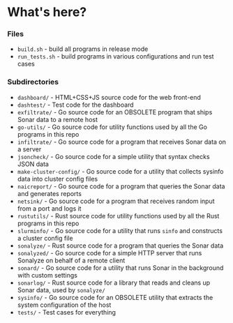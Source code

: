 # What's here?

### Files

* `build.sh` - build all programs in release mode
* `run_tests.sh` - build programs in various configurations and run test cases

### Subdirectories

* `dashboard/` - HTML+CSS+JS source code for the web front-end
* `dashtest/` - Test code for the dashboard
* `exfiltrate/` - Go source code for an OBSOLETE program that ships Sonar data to a remote host
* `go-utils/` - Go source code for utility functions used by all the Go programs in this repo
* `infiltrate/` - Go source code for a program that receives Sonar data on a server
* `jsoncheck/` - Go source code for a simple utility that syntax checks JSON data
* `make-cluster-config/` - Go source code for a utility that collects sysinfo data into cluster config files
* `naicreport/` - Go source code for a program that queries the Sonar data and generates reports
* `netsink/` - Go source code for a program that receives random input from a port and logs it
* `rustutils/` - Rust source code for utility functions used by all the Rust programs in this repo
* `slurminfo/` - Go source code for a utility that runs `sinfo` and constructs a cluster config file
* `sonalyze/` - Rust source code for a program that queries the Sonar data
* `sonalyzed/` - Go source code for a simple HTTP server that runs Sonalyze on behalf of a remote client
* `sonard/` - Go source code for a utility that runs Sonar in the background with custom settings
* `sonarlog/` - Rust source code for a library that reads and cleans up Sonar data, used by `sonalyze/`
* `sysinfo/` - Go source code for an OBSOLETE utility that extracts the system configuration of the host
* `tests/` - Test cases for everything
